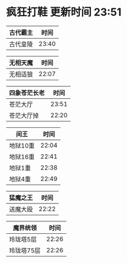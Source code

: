 # 疯狂打鞋 更新时间 23:51

| 古代霸主   | 时间    |
|--------|-------|
| 古代皇陵 | 23:40 |

| 无相天魔   | 时间    |
|--------|-------|
| 无相适狼 | 22:07 |

| 四象苍茫长老   | 时间    |
|--------|-------|
| 苍茫大厅 | 23:51 |
| 苍茫大厅掉 | 22:20 |

| 间王   | 时间    |
|--------|-------|
| 地狱10重 | 22:04 |
| 地狱16重 | 22:41 |
| 地狱1重 | 22:38 |
| 地狱4重 | 22:49 |

| 猛魔之王   | 时间    |
|--------|-------|
| 送魔大殴 | 22:22 |

| 魔界统领   | 时间    |
|--------|-------|
| 玲珑塔5层 | 22:26 |
| 玲珑塔75层 | 22:26 |